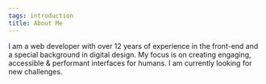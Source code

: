 ```yaml
---
tags: introduction
title: About Me
---
```


I am a web developer with over 12 years of experience in the front-end and a special background in digital design. My focus is on creating engaging, accessible & performant interfaces for humans. I am currently looking for new challenges.